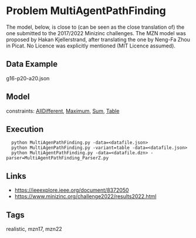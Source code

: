 # Problem MultiAgentPathFinding

The model, below, is close to (can be seen as the close translation of) the one submitted to the 2017/2022 Minizinc challenges.
The MZN model was proposed by Hakan Kjellerstrand, after translating the one by Neng-Fa Zhou in Picat.
No Licence was explicitly mentioned (MIT Licence assumed).

## Data Example
  g16-p20-a20.json

## Model
  constraints: [AllDifferent](http://pycsp.org/documentation/constraints/AllDifferent), [Maximum](http://pycsp.org/documentation/constraints/Maximum), [Sum](http://pycsp.org/documentation/constraints/Sum), [Table](http://pycsp.org/documentation/constraints/Table)

## Execution
```
  python MultiAgenPathFinding.py -data=<datafile.json>
  python MultiAgenPathFinding.py -variant=table -data=<datafile.json>
  python MultiAgentPathFinding.py -data=<datafile.dzn> -parser=MultiAgentPathFinding_ParserZ.py
```

## Links
  - https://ieeexplore.ieee.org/document/8372050
  - https://www.minizinc.org/challenge2022/results2022.html

## Tags
  realistic, mzn17, mzn22
